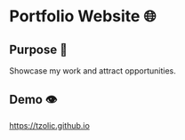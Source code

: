# Portfolio Website 🌐

## Purpose 🎯

Showcase my work and attract opportunities.

## Demo 👁️

https://tzolic.github.io

